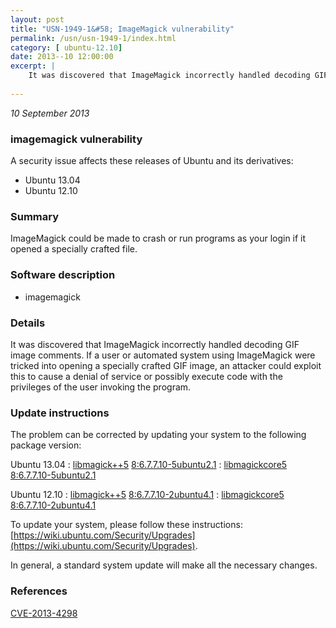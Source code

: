 ```yaml
---
layout: post
title: "USN-1949-1&#58; ImageMagick vulnerability"
permalink: /usn/usn-1949-1/index.html
category: [ ubuntu-12.10]
date: 2013--10 12:00:00
excerpt: |
    It was discovered that ImageMagick incorrectly handled decoding GIF image comments. If a user or automated system using ImageMagick were tricked into opening a specially crafted GIF image, an attacker could exploit this to cause a denial of service or possibly execute code with the privileges of the user invoking the program. 
    
--- 
```

 
 

*10 September 2013*

### imagemagick vulnerability

A security issue affects these releases of Ubuntu and its derivatives:

* Ubuntu 13.04
* Ubuntu 12.10

### Summary

ImageMagick could be made to crash or run programs as your login if it opened a specially crafted file.

### Software description

* imagemagick 

### Details

It was discovered that ImageMagick incorrectly handled decoding GIF image comments. If a user or automated system using ImageMagick were tricked into opening a specially crafted GIF image, an attacker could exploit this to cause a denial of service or possibly execute code with the privileges of the user invoking the program. 

### Update instructions

The problem can be corrected by updating your system to the following package version:

Ubuntu 13.04
 : [libmagick++5](https://launchpad.net/ubuntu/+source/imagemagick) <span> [8:6.7.7.10-5ubuntu2.1](https://launchpad.net/ubuntu/+source/imagemagick/8:6.7.7.10-5ubuntu2.1) </span> 
 : [libmagickcore5](https://launchpad.net/ubuntu/+source/imagemagick) <span> [8:6.7.7.10-5ubuntu2.1](https://launchpad.net/ubuntu/+source/imagemagick/8:6.7.7.10-5ubuntu2.1) </span> 

Ubuntu 12.10
 : [libmagick++5](https://launchpad.net/ubuntu/+source/imagemagick) <span> [8:6.7.7.10-2ubuntu4.1](https://launchpad.net/ubuntu/+source/imagemagick/8:6.7.7.10-2ubuntu4.1) </span> 
 : [libmagickcore5](https://launchpad.net/ubuntu/+source/imagemagick) <span> [8:6.7.7.10-2ubuntu4.1](https://launchpad.net/ubuntu/+source/imagemagick/8:6.7.7.10-2ubuntu4.1) </span> 

To update your system, please follow these instructions: [https://wiki.ubuntu.com/Security/Upgrades](https://wiki.ubuntu.com/Security/Upgrades).

In general, a standard system update will make all the necessary changes. 

### References

 
 [CVE-2013-4298](http://people.ubuntu.com/~ubuntu-security/cve/CVE-2013-4298)
 


